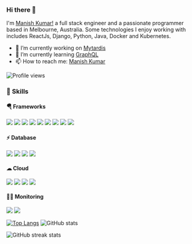 ### Hi there 👋

I'm [Manish Kumar!](https://www.linkedin.com/in/manishkumr/) a full stack engineer and a passionate programmer based in Melbourne, Australia.
Some technologies I enjoy working with includes ReactJs, Django, Python, Java, Docker and Kubernetes. 
<!--
**manishkumr/manishkumr** is a ✨ _special_ ✨ repository because its `README.md` (this file) appears on your GitHub profile.
-->

- 🔭 I’m currently working on [Mytardis](https://github.com/mytardis/mytardis)
- 🌱 I’m currently learning [GraphQL](https://graphql.org/)
- 📫 How to reach me: [Manish Kumar](mailto:rishimanish123@gmail.com?subject=[Github]%20Hello%20Manish)


![Profile views](https://gpvc.arturio.dev/manishkumr)  

### 🚀 Skills ###
#### 🪂 Frameworks ####
<p>
<img src="https://img.shields.io/badge/React-20232A?style=for-the-badge&logo=react&logoColor=61DAFB" /> 
<img src="https://img.shields.io/badge/styled--components-DB7093?style=for-the-badge&logo=styled-components&logoColor=white" />
<img src="https://img.shields.io/badge/Bootstrap-563D7C?style=for-the-badge&logo=bootstrap&logoColor=white" />
<img src="https://img.shields.io/badge/Django-092E20?style=for-the-badge&logo=django&logoColor=white" />
<img src="https://img.shields.io/badge/Docker-2CA5E0?style=for-the-badge&logo=docker&logoColor=white" />
<img src="https://img.shields.io/badge/kubernetes-326ce5.svg?&style=for-the-badge&logo=kubernetes&logoColor=white">
<img src="https://img.shields.io/badge/Git-F05032?style=for-the-badge&logo=git&logoColor=white">
<img src="https://img.shields.io/badge/Selenium-43B02A?style=for-the-badge&logo=Selenium&logoColor=white" />
<img src="https://img.shields.io/badge/Cypress-17202C?style=for-the-badge&logo=cypress&logoColor=white" />
</p>


#### ⚡ Database ####
<p>
<img src="https://img.shields.io/badge/PostgreSQL-316192?style=for-the-badge&logo=postgresql&logoColor=white" />
<img src="https://img.shields.io/badge/SQLite-07405E?style=for-the-badge&logo=sqlite&logoColor=white">
<img src="https://img.shields.io/badge/rabbitmq-%23FF6600.svg?&style=for-the-badge&logo=rabbitmq&logoColor=white">
<img src="https://img.shields.io/badge/Elastic_Search-005571?style=for-the-badge&logo=elasticsearch&logoColor=white">
</p>

#### ☁  Cloud ####
<p>
<img src="https://img.shields.io/badge/Digital_Ocean-0080FF?style=for-the-badge&logo=DigitalOcean&logoColor=white" />
<img src="https://img.shields.io/badge/GitHub_Actions-2088FF?style=for-the-badge&logo=github-actions&logoColor=white">
<img src="https://img.shields.io/badge/Jenkins-D24939?style=for-the-badge&logo=Jenkins&logoColor=white">
<img src="https://img.shields.io/badge/Ansible-000000?style=for-the-badge&logo=ansible&logoColor=white">
</p>


#### 👩‍💻 Monitoring ####
<p>
<img src="https://img.shields.io/badge/Grafana-F2F4F9?style=for-the-badge&logo=grafana&logoColor=orange&labelColor=F2F4F9" />
<img src="	https://img.shields.io/badge/Prometheus-000000?style=for-the-badge&logo=prometheus&labelColor=000000">
</p>

[![Top Langs](https://github-readme-stats.vercel.app/api/top-langs/?username=manishkumr&count_private=true&theme=dark)](https://github.com/anuraghazra/github-readme-stats)
![GitHub stats](https://github-readme-stats.vercel.app/api?username=manishkumr&show_icons=true&count_private=true&theme=dark)

![GitHub streak stats](https://github-readme-streak-stats.herokuapp.com/?user=manishkumr&count_private=true&theme=dark)  